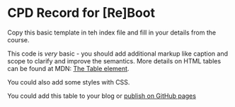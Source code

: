# CPD Record for [Re]Boot

Copy this basic template in teh index file and fill in your details from the course.

This code is *very* basic - you should add additional markup like caption and scope to clarify and improve the semantics. More details on HTML tables can be found at MDN: [The Table element](https://developer.mozilla.org/en-US/docs/Web/HTML/Element/table).

You could also add some styles with CSS.

You could add this table to your blog or [publish on GitHub pages](https://thecodersguilduk.github.io/cpd_record)

